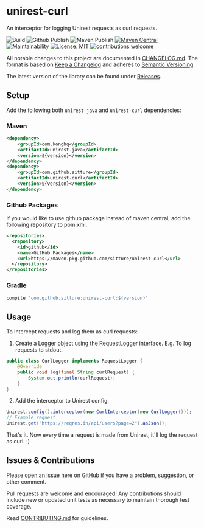 # unirest-curl

An interceptor for logging Unirest requests as curl requests.

![Build](https://github.com/sitture/unirest-curl/workflows/Build/badge.svg) ![Github Publish](https://github.com/sitture/unirest-curl/workflows/Github%20Publish/badge.svg) ![Maven Publish](https://github.com/sitture/unirest-curl/workflows/Maven%20Publish/badge.svg) [![Maven Central](https://img.shields.io/maven-central/v/com.github.sitture/unirest-curl.svg)](https://mvnrepository.com/search?q=com.github.sitture) [![Maintainability](https://api.codeclimate.com/v1/badges/05417905d6cedb0b2e49/maintainability)](https://codeclimate.com/github/sitture/unirest-curl/maintainability) [![License: MIT](https://img.shields.io/badge/License-MIT-yellow.svg?maxAge=2592000)](https://opensource.org/licenses/MIT) [![contributions welcome](https://img.shields.io/badge/contributions-welcome-brightgreen.svg?style=flat)](../../issues)

All notable changes to this project are documented in [CHANGELOG.md](CHANGELOG.md).
The format is based on [Keep a Changelog](http://keepachangelog.com/en/1.0.0/)
and adheres to [Semantic Versioning](http://semver.org/spec/v2.0.0.html).

The latest version of the library can be found under [Releases](https://github.com/sitture/unirest-curl/releases).

## Setup

Add the following both `unirest-java` and `unirest-curl` dependencies:

### Maven

```xml
<dependency>
    <groupId>com.konghq</groupId>
    <artifactId>unirest-java</artifactId>
    <version>${version}</version>
</dependency>
<dependency>
    <groupId>com.github.sitture</groupId>
    <artifactId>unirest-curl</artifactId>
    <version>${version}</version>
</dependency>
```

### Github Packages

If you would like to use github package instead of maven central, add the following repository to pom.xml.

```xml
<repositories>
  <repository>
    <id>github</id>
    <name>GitHub Packages</name>
    <url>https://maven.pkg.github.com/sitture/unirest-curl</url>
  </repository>
</repositories>
```

### Gradle

```groovy
compile 'com.github.sitture:unirest-curl:${version}'
```

## Usage

To Intercept requests and log them as curl requests:

1. Create a Logger object using the RequestLogger interface. E.g. To log requests to stdout.

```java
public class CurlLogger implements RequestLogger {
    @Override
    public void log(final String curlRequest) {
        System.out.println(curlRequest);
    }
}
```

2. Add the interceptor to Unirest config:

```java
Unirest.config().interceptor(new CurlInterceptor(new CurlLogger()));
// Example request
Unirest.get("https://reqres.in/api/users?page=2").asJson();
```

That's it. Now every time a request is made from Unirest, it'll log the request as curl. :)

## Issues & Contributions

Please [open an issue here](../../issues) on GitHub
if you have a problem, suggestion, or other comment.

Pull requests are welcome and encouraged! Any contributions should include new or updated unit tests as necessary to maintain thorough test coverage.

Read [CONTRIBUTING.md](CONTRIBUTING.md) for guidelines.

